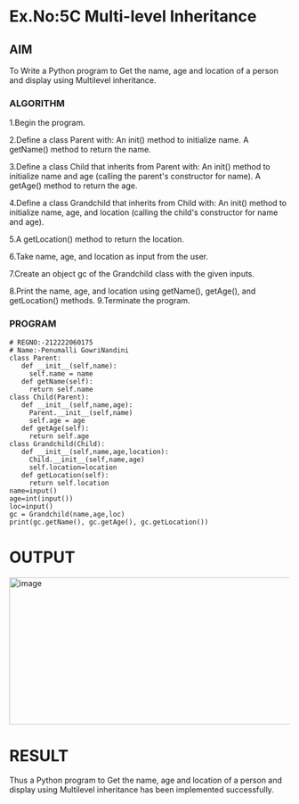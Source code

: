 # Ex.No:5C Multi-level Inheritance
## AIM
To Write a Python program to Get the name, age and location of a person and display using Multilevel inheritance.

### ALGORITHM
1.Begin the program.

2.Define a class Parent with: An init() method to initialize name. A getName() method to return the name.

3.Define a class Child that inherits from Parent with: An init() method to initialize name and age (calling the parent's constructor for name). A getAge() method to return the age.

4.Define a class Grandchild that inherits from Child with: An init() method to initialize name, age, and location (calling the child's constructor for name and age).

5.A getLocation() method to return the location.

6.Take name, age, and location as input from the user.

7.Create an object gc of the Grandchild class with the given inputs.

8.Print the name, age, and location using getName(), getAge(), and getLocation() methods.
9.Terminate the program.
### PROGRAM
```
# REGNO:-212222060175
# Name:-Penumalli GowriNandini
class Parent:
   def __init__(self,name):
     self.name = name
   def getName(self):
     return self.name
class Child(Parent):
   def __init__(self,name,age):
     Parent.__init__(self,name)
     self.age = age
   def getAge(self):
     return self.age
class Grandchild(Child):
   def __init__(self,name,age,location):
     Child.__init__(self,name,age)
     self.location=location
   def getLocation(self):
     return self.location
name=input()
age=int(input())
loc=input()
gc = Grandchild(name,age,loc)
print(gc.getName(), gc.getAge(), gc.getLocation())
```
# OUTPUT
<img width="1158" height="264" alt="image" src="https://github.com/user-attachments/assets/aaa707b0-73cf-497b-87a1-f6791d07d805" />


# RESULT
Thus a Python program to Get the name, age and location of a person and display using Multilevel inheritance has been implemented successfully.
